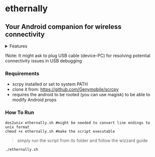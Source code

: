 # ethernally

## Your Android companion for wireless connectivity

<details><summary>Features</summary>
<p>
- Automatically adds wifi adb connection capability at boot
- Connects through adb via wifi
- Mirrors your screen wirelessly with scrcpy
- Starts a shell on your device
- Works in linux/cygwin
- Tackles all scenarios that could get you into issues. It even finds a way when wifi is turned off
</p>
</details>

!Note:
It might ask to plug USB cable (device-PC) for resolving potential connectivity issues in USB debugging



### Requirements

- scrpy installed or set to system PATH
- clone it from: https://github.com/Genymobile/scrcpy
- requires the android to be rooted (you can use magisk) to be able to modify Android props


### How To Run
```
dos2unix ethernally.sh #might be needed to convert line endings to unix format
chmod +x ethernally.sh #make the script executable
```
>simply run the script from its folder and follow the wizzard guide
```
./ethernally.sh
```
